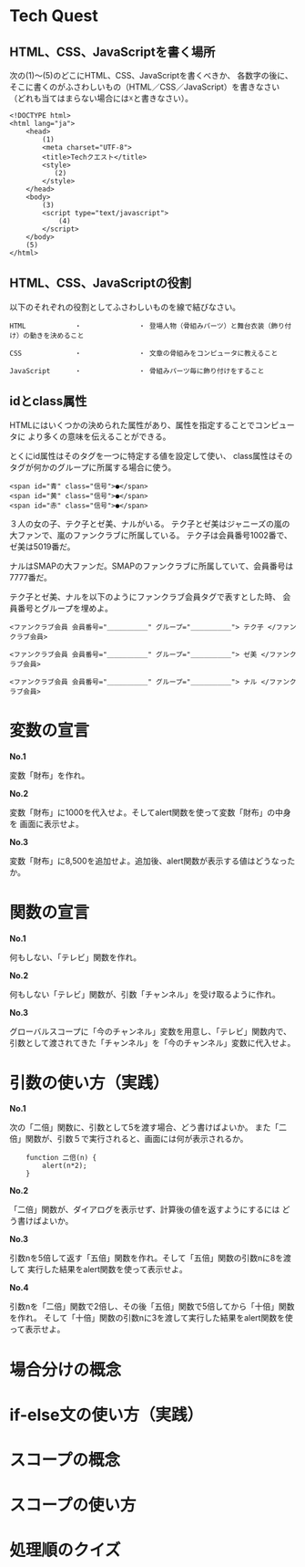 Tech Quest
=========================

## HTML、CSS、JavaScriptを書く場所

次の(1)〜(5)のどこにHTML、CSS、JavaScriptを書くべきか、
各数字の後に、そこに書くのがふさわしいもの（HTML／CSS／JavaScript）を書きなさい
（どれも当てはまらない場合には☓と書きなさい）。
```
<!DOCTYPE html>
<html lang="ja">
    <head>
        (1)
        <meta charset="UTF-8">
        <title>Techクエスト</title>
        <style>
           (2)
        </style>
    </head>
    <body>
        (3)
        <script type="text/javascript">
            (4)    
        </script>
    </body>
    (5)
</html>
```

## HTML、CSS、JavaScriptの役割

以下のそれぞれの役割としてふさわしいものを線で結びなさい。

```
HTML            ・              ・ 登場人物（骨組みパーツ）と舞台衣装（飾り付け）の動きを決めること

CSS             ・              ・ 文章の骨組みをコンピュータに教えること

JavaScript      ・              ・ 骨組みパーツ毎に飾り付けをすること
```

## idとclass属性

HTMLにはいくつかの決められた属性があり、属性を指定することでコンピュータに
より多くの意味を伝えることができる。

とくにid属性はそのタグを一つに特定する値を設定して使い、
class属性はそのタグが何かのグループに所属する場合に使う。

```
<span id="青" class="信号">●</span>
<span id="黄" class="信号">●</span>
<span id="赤" class="信号">●</span>
```

３人の女の子、テク子とゼ美、ナルがいる。
テク子とゼ美はジャニーズの嵐の大ファンで、嵐のファンクラブに所属している。
テク子は会員番号1002番で、ゼ美は5019番だ。

ナルはSMAPの大ファンだ。SMAPのファンクラブに所属していて、会員番号は7777番だ。


テク子とゼ美、ナルを以下のようにファンクラブ会員タグで表すとした時、
会員番号とグループを埋めよ。


```
<ファンクラブ会員 会員番号="＿＿＿＿＿＿" グループ="＿＿＿＿＿＿"> テク子 </ファンクラブ会員>

<ファンクラブ会員 会員番号="＿＿＿＿＿＿" グループ="＿＿＿＿＿＿"> ゼ美 </ファンクラブ会員>

<ファンクラブ会員 会員番号="＿＿＿＿＿＿" グループ="＿＿＿＿＿＿"> ナル </ファンクラブ会員>
```

# 変数の宣言

**No.1**

変数「財布」を作れ。

**No.2**

変数「財布」に1000を代入せよ。そしてalert関数を使って変数「財布」の中身を
画面に表示せよ。

**No.3**

変数「財布」に8,500を追加せよ。追加後、alert関数が表示する値はどうなったか。

# 関数の宣言

**No.1**

何もしない、「テレビ」関数を作れ。

**No.2**

何もしない「テレビ」関数が、引数「チャンネル」を受け取るように作れ。

**No.3**

グローバルスコープに「今のチャンネル」変数を用意し、「テレビ」関数内で、
引数として渡されてきた「チャンネル」を「今のチャンネル」変数に代入せよ。


# 引数の使い方（実践）

**No.1**

次の「二倍」関数に、引数として5を渡す場合、どう書けばよいか。
また「二倍」関数が、引数５で実行されると、画面には何が表示されるか。

```
    function 二倍(n) {
        alert(n*2);
    }
```

**No.2**

「二倍」関数が、ダイアログを表示せず、計算後の値を返すようにするには
どう書けばよいか。

**No.3**

引数nを5倍して返す「五倍」関数を作れ。そして「五倍」関数の引数nに8を渡して
実行した結果をalert関数を使って表示せよ。

**No.4**

引数nを「二倍」関数で2倍し、その後「五倍」関数で5倍してから「十倍」関数を作れ。
そして「十倍」関数の引数nに3を渡して実行した結果をalert関数を使って表示せよ。


# 場合分けの概念

# if-else文の使い方（実践）

# スコープの概念

# スコープの使い方

# 処理順のクイズ